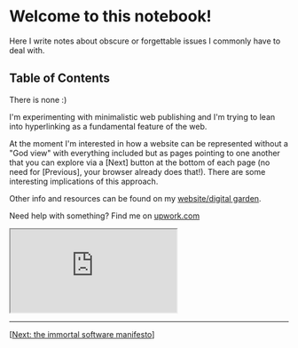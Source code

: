 # Welcome to this notebook!

Here I write notes about obscure or forgettable issues I commonly have to deal with.

## Table of Contents

There is none :)

I'm experimenting with minimalistic web publishing and I'm trying to lean into hyperlinking as a fundamental feature of the web.

At the moment I'm interested in how a website can be represented without a "God view" with everything included but as pages pointing to one another that you can explore via a [Next] button at the bottom of each page (no need for [Previous], your browser already does that!). There are some interesting implications of this approach.

Other info and resources can be found on my [website/digital garden](https://lukal.neocities.org).

Need help with something? Find me on [upwork.com](https://www.upwork.com/freelancers/~01325ee340cf5c249e?mp_source=share)

<iframe src="https://microads.ftp.sh/api/ads/delivery-node/random?nonce=abc123"></iframe>

---
[[Next: the immortal software manifesto](immortal-software-manifesto.html)]